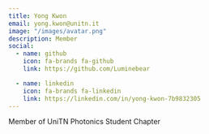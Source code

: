 ```yaml
---
title: Yong Kwon
email: yong.kwon@unitn.it
image: "/images/avatar.png"
description: Member
social:
  - name: github
    icon: fa-brands fa-github
    link: https://github.com/Luminebear

  - name: linkedin
    icon: fa-brands fa-linkedin
    link: https://linkedin.com/in/yong-kwon-7b9832305
---
```



Member of UniTN Photonics Student Chapter

